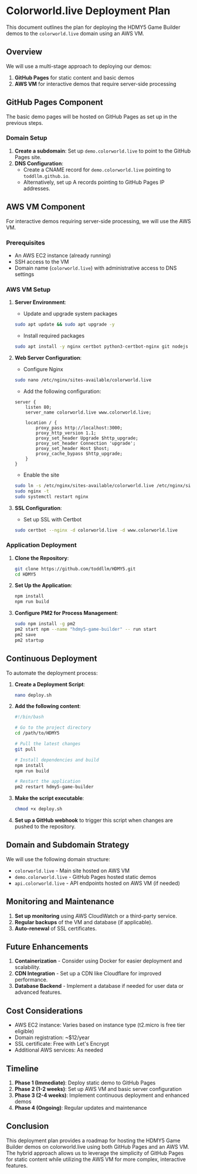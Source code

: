 # Colorworld.live Deployment Plan

This document outlines the plan for deploying the HDMY5 Game Builder demos to the `colorworld.live` domain using an AWS VM.

## Overview

We will use a multi-stage approach to deploying our demos:

1. **GitHub Pages** for static content and basic demos
2. **AWS VM** for interactive demos that require server-side processing

## GitHub Pages Component

The basic demo pages will be hosted on GitHub Pages as set up in the previous steps.

### Domain Setup

1. **Create a subdomain**: Set up `demo.colorworld.live` to point to the GitHub Pages site.
2. **DNS Configuration**:
   - Create a CNAME record for `demo.colorworld.live` pointing to `toddllm.github.io`.
   - Alternatively, set up A records pointing to GitHub Pages IP addresses.

## AWS VM Component

For interactive demos requiring server-side processing, we will use the AWS VM.

### Prerequisites

- An AWS EC2 instance (already running)
- SSH access to the VM
- Domain name (`colorworld.live`) with administrative access to DNS settings

### AWS VM Setup

1. **Server Environment**:

   - Update and upgrade system packages

   ```bash
   sudo apt update && sudo apt upgrade -y
   ```

   - Install required packages

   ```bash
   sudo apt install -y nginx certbot python3-certbot-nginx git nodejs npm
   ```

2. **Web Server Configuration**:

   - Configure Nginx

   ```bash
   sudo nano /etc/nginx/sites-available/colorworld.live
   ```

   - Add the following configuration:

   ```nginx
   server {
       listen 80;
       server_name colorworld.live www.colorworld.live;

       location / {
           proxy_pass http://localhost:3000;
           proxy_http_version 1.1;
           proxy_set_header Upgrade $http_upgrade;
           proxy_set_header Connection 'upgrade';
           proxy_set_header Host $host;
           proxy_cache_bypass $http_upgrade;
       }
   }
   ```

   - Enable the site

   ```bash
   sudo ln -s /etc/nginx/sites-available/colorworld.live /etc/nginx/sites-enabled/
   sudo nginx -t
   sudo systemctl restart nginx
   ```

3. **SSL Configuration**:
   - Set up SSL with Certbot
   ```bash
   sudo certbot --nginx -d colorworld.live -d www.colorworld.live
   ```

### Application Deployment

1. **Clone the Repository**:

   ```bash
   git clone https://github.com/toddllm/HDMY5.git
   cd HDMY5
   ```

2. **Set Up the Application**:

   ```bash
   npm install
   npm run build
   ```

3. **Configure PM2 for Process Management**:
   ```bash
   sudo npm install -g pm2
   pm2 start npm --name "hdmy5-game-builder" -- run start
   pm2 save
   pm2 startup
   ```

## Continuous Deployment

To automate the deployment process:

1. **Create a Deployment Script**:

   ```bash
   nano deploy.sh
   ```

2. **Add the following content**:

   ```bash
   #!/bin/bash

   # Go to the project directory
   cd /path/to/HDMY5

   # Pull the latest changes
   git pull

   # Install dependencies and build
   npm install
   npm run build

   # Restart the application
   pm2 restart hdmy5-game-builder
   ```

3. **Make the script executable**:

   ```bash
   chmod +x deploy.sh
   ```

4. **Set up a GitHub webhook** to trigger this script when changes are pushed to the repository.

## Domain and Subdomain Strategy

We will use the following domain structure:

- `colorworld.live` - Main site hosted on AWS VM
- `demo.colorworld.live` - GitHub Pages hosted static demos
- `api.colorworld.live` - API endpoints hosted on AWS VM (if needed)

## Monitoring and Maintenance

1. **Set up monitoring** using AWS CloudWatch or a third-party service.
2. **Regular backups** of the VM and database (if applicable).
3. **Auto-renewal** of SSL certificates.

## Future Enhancements

1. **Containerization** - Consider using Docker for easier deployment and scalability.
2. **CDN Integration** - Set up a CDN like Cloudflare for improved performance.
3. **Database Backend** - Implement a database if needed for user data or advanced features.

## Cost Considerations

- AWS EC2 instance: Varies based on instance type (t2.micro is free tier eligible)
- Domain registration: ~$12/year
- SSL certificate: Free with Let's Encrypt
- Additional AWS services: As needed

## Timeline

1. **Phase 1 (Immediate)**: Deploy static demo to GitHub Pages
2. **Phase 2 (1-2 weeks)**: Set up AWS VM and basic server configuration
3. **Phase 3 (2-4 weeks)**: Implement continuous deployment and enhanced demos
4. **Phase 4 (Ongoing)**: Regular updates and maintenance

## Conclusion

This deployment plan provides a roadmap for hosting the HDMY5 Game Builder demos on colorworld.live using both GitHub Pages and an AWS VM. The hybrid approach allows us to leverage the simplicity of GitHub Pages for static content while utilizing the AWS VM for more complex, interactive features.
